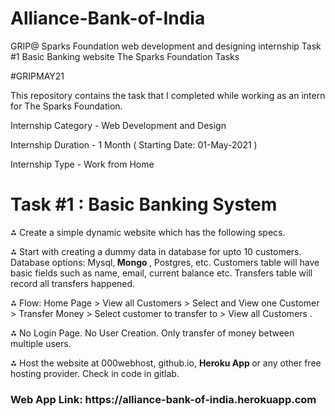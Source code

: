 # Alliance-Bank-of-India

GRIP@ Sparks Foundation  web development and designing internship Task #1 Basic Banking website 
The Sparks Foundation Tasks

#GRIPMAY21

This repository contains the task that I completed while working as an intern for The Sparks Foundation.

Internship Category - Web Development and Design

Internship Duration - 1 Month ( Starting Date: 01-May-2021 )

Internship Type - Work from Home



# Task #1 : Basic Banking System

⁂ Create a simple dynamic website which has the following specs.

⁂ Start with creating a dummy data in database for upto 10
customers. Database options: Mysql,<strong> Mongo </strong>, Postgres, etc.
Customers table will have basic fields such as name, email,
current balance etc. Transfers table will record all transfers
happened.

⁂ Flow: Home Page > View all Customers > Select and View one
Customer > Transfer Money > Select customer to transfer to >
View all Customers .

⁂ No Login Page. No User Creation. Only transfer of money
between multiple users.

⁂ Host the website at 000webhost, github.io, <strong> Heroku App </strong>  or any
other free hosting provider. Check in code in gitlab.

<h3> Web App Link: https://alliance-bank-of-india.herokuapp.com </h3>
